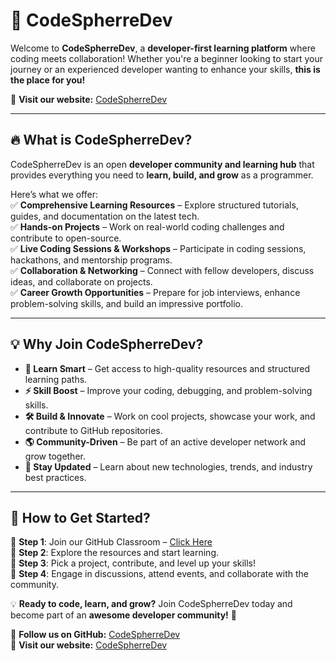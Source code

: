 # 🚀 CodeSpherreDev  

Welcome to **CodeSpherreDev**, a **developer-first learning platform** where coding meets collaboration! Whether you're a beginner looking to start your journey or an experienced developer wanting to enhance your skills, **this is the place for you!**  

🔗 **Visit our website:** [CodeSpherreDev](https://code-spherre.netlify.app/)  

---

## 🔥 What is CodeSpherreDev?  
CodeSpherreDev is an open **developer community and learning hub** that provides everything you need to **learn, build, and grow** as a programmer.  

Here’s what we offer:  
✅ **Comprehensive Learning Resources** – Explore structured tutorials, guides, and documentation on the latest tech.  
✅ **Hands-on Projects** – Work on real-world coding challenges and contribute to open-source.  
✅ **Live Coding Sessions & Workshops** – Participate in coding sessions, hackathons, and mentorship programs.  
✅ **Collaboration & Networking** – Connect with fellow developers, discuss ideas, and collaborate on projects.  
✅ **Career Growth Opportunities** – Prepare for job interviews, enhance problem-solving skills, and build an impressive portfolio.  

---

## 💡 Why Join CodeSpherreDev?  
- **🧠 Learn Smart** – Get access to high-quality resources and structured learning paths.  
- **⚡ Skill Boost** – Improve your coding, debugging, and problem-solving skills.  
- **🛠 Build & Innovate** – Work on cool projects, showcase your work, and contribute to GitHub repositories.  
- **🌎 Community-Driven** – Be part of an active developer network and grow together.  
- **🚀 Stay Updated** – Learn about new technologies, trends, and industry best practices.  

---

## 📌 How to Get Started?  
🔹 **Step 1**: Join our GitHub Classroom – [Click Here](https://github.com/CodeSpherreDev)  
🔹 **Step 2**: Explore the resources and start learning.  
🔹 **Step 3**: Pick a project, contribute, and level up your skills!  
🔹 **Step 4**: Engage in discussions, attend events, and collaborate with the community.  

💡 **Ready to code, learn, and grow?** Join CodeSpherreDev today and become part of an **awesome developer community!** 🚀  

📌 **Follow us on GitHub:** [CodeSpherreDev](https://github.com/CodeSpherreDev)  
🔗 **Visit our website:** [CodeSpherreDev](https://code-spherre.netlify.app/)  

